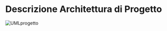 # Descrizione Architettura di Progetto

![UMLprogetto](https://github.com/Christian1301/gruppo10/assets/76565091/ca33fc2a-3b16-4cae-9531-8294502cfc03)
